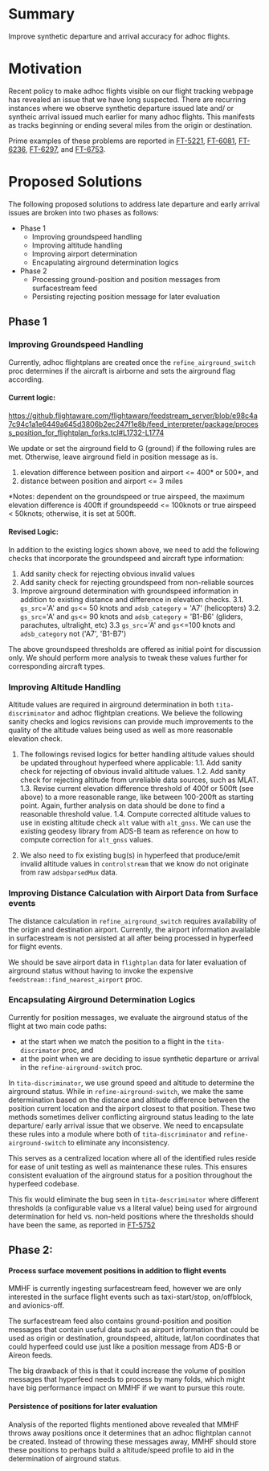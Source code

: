 # Summary

Improve synthetic departure and arrival accuracy for adhoc flights.

# Motivation

Recent policy to make adhoc flights visible on our flight tracking webpage has revealed an issue that we have long suspected.  There are recurring instances where we observe synthetic departure issued late and/ or syntheic arrival issued much earlier for many adhoc flights. This manifests as tracks beginning or ending several miles from the origin or destination.

Prime examples of these problems are reported in [FT-5221](https://flightaware.atlassian.net/browse/FT-5221),  [FT-6081](https://flightaware.atlassian.net/browse/FT-6081), [FT-6236](https://flightaware.atlassian.net/browse/FT-6236), [FT-6297](https://flightaware.atlassian.net/browse/FT-6297), and [FT-6753](https://flightaware.atlassian.net/browse/FT-6753).  

# Proposed Solutions

The following proposed solutions to address late departure and early arrival issues are broken into two phases as follows:
* Phase 1
    * Improving groundspeed handling
    * Improving altitude handling
    * Improving airport determination
    * Encapulating airground determination logics
* Phase 2
    * Processing ground-position and position messages from surfacestream feed
    * Persisting rejecting position message for later evaluation


## Phase 1

### Improving Groundspeed Handling

Currently, adhoc flightplans are created once the `refine_airground_switch` proc determines if the aircraft is airborne and sets the airground flag according.     
#### Current logic:
https://github.flightaware.com/flightaware/feedstream_server/blob/e98c4a7c94c1a1e6449a645d3806b2ec247f1e8b/feed_interpreter/package/process_position_for_flightplan_forks.tcl#L1732-L1774

We update or set the airground field to G (ground) if the following rules are
met. Otherwise, leave airground field in position message as is.  
1. elevation difference between position and airport <= 400* or 500*, and
2. distance between position and airport <= 3 miles

*Notes: dependent on the groundspeed or true airspeed, the maximum elevation 
difference is 400ft if groundspeedd <= 100knots or true airspeed < 50knots; 
otherwise, it is set at 500ft.

#### Revised Logic:
In addition to the existing logics shown above, we need to add the following checks that incorporate the groundspeed and aircraft type information:
1. Add sanity check for rejecting obvious invalid values
2. Add sanity check for rejecting groundspeed from non-reliable sources
3. Improve airground determination with groundspeed information in addition
to existing distance and difference in elevation checks.
    3.1. `gs_src`='A' and `gs`<= 50 knots and `adsb_category` = 'A7' (helicopters)
    3.2. `gs_src`='A' and `gs`<= 90 knots and `adsb_category` = 'B1-B6' (gliders, parachutes, ultralight, etc)
    3.3 `gs_src`='A' and `gs`<=100 knots and `adsb_category` not ('A7', 'B1-B7')

The above groundspeed thresholds are offered as initial point for discussion only.  We should perform more analysis to tweak these values further for corresponding aircraft types.

### Improving Altitude Handling

Altitude values are required in airground determination in both `tita-discriminator` and adhoc flightplan creations.  We believe the following sanity checks and logics revisions can provide much improvements to the quality of the altitude values being used as well as more reasonable elevation check.

1. The followings revised logics for better handling altitude values should be updated throughout hyperfeed where applicable:
    1.1. Add sanity check for rejecting of obvious invalid altitude values. 
    1.2. Add sanity check for rejecting altitude from unreliable data sources, such as MLAT.
    1.3. Revise current elevation difference threshold of 400f or 500ft (see above) to a more reasonable range, like between 100-200ft as starting point.  Again, further analysis on data should be done to find a reasonable threshold value.
    1.4. Compute corrected altitude values to use in existing altitude check `alt` value with `alt_gnss`.  We can use the existing geodesy library from ADS-B team as reference on how to compute correction for `alt_gnss` values.

2. We also need to fix existing bug(s) in hyperfeed that produce/emit invalid altitude values in `controlstream` that we know do not originate from raw `adsbparsedMux` data. 


### Improving Distance Calculation with Airport Data from Surface events
The distance calculation in `refine_airground_switch` requires availability of the origin and destination airport.  Currently, the airport information available in surfacestream is not persisted at all after being processed in hyperfeed for flight events.

We should be save airport data in `flightplan` data for later evaluation of airground status without having to invoke the expensive `feedstream::find_nearest_airport` proc.


### Encapsulating Airground Determination Logics

Currently for position messages, we evaluate the airground status of the flight at two main code paths:
* at the start when we match the position to a flight in the `tita-discrimator` proc, and 
* at the point when we are deciding to issue synthetic departure or arrival in the
`refine-airground-switch` proc.

In `tita-discriminator`, we use ground speed and altitude to determine the airground status.  While in `refine-airground-switch`, we make the same determination based on the distance and altitude difference between the position current location and the airport closest to that position.  These two methods sometimes deliver conflicting airground status leading to the late departure/
early arrival issue that we observe.   We need to encapsulate these rules into a module where both of `tita-discriminator` and `refine-airground-switch` to eliminate any inconsistency.  

This serves as a centralized location where all of the identified rules reside for ease of unit testing as well as maintenance these rules.  This ensures consistent evaluation of the airground status for a position throughout the hyperfeed codebase.

This fix would eliminate the bug seen in `tita-descriminator` where different thresholds (a configurable value vs a literal value) being used for airground determination for held vs. non-held positions where the thresholds should have been the same, as reported in [FT-5752](https://flightaware.atlassian.net/browse/FT-5752)

## Phase 2:

#### Process surface movement positions in addition to flight events

MMHF is currently ingesting surfacestream feed, however we are only interested in the surface flight events such as taxi-start/stop, on/offblock, and avionics-off.

The surfacestream feed also contains ground-position and position messages that contain useful data such as airport information that could be used as origin or destination, groundspeed, altitude, lat/lon coordinates that could hyperfeed could use just like a position message from ADS-B or Aireon feeds. 

The big drawback of this is that it could increase the volume of position messages that hyperfeed needs to process by many folds, which might have big performance impact on MMHF if we want to pursue this route.

#### Persistence of positions for later evaluation

Analysis of the reported flights mentioned above revealed that MMHF throws away positions once it determines that an adhoc flightplan cannot be created.  Instead of throwing these messages away, MMHF should store these positions to perhaps build a altitude/speed profile to aid in the determination of airground status. 
